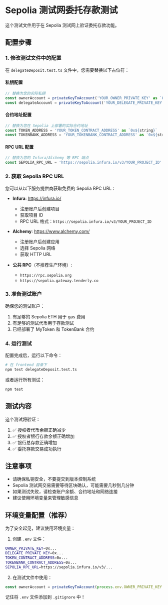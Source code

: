 # Sepolia 测试网委托存款测试

这个测试文件用于在 Sepolia 测试网上验证委托存款功能。

## 配置步骤

### 1. 修改测试文件中的配置

在 `delegateDeposit.test.ts` 文件中，您需要替换以下占位符：

#### 私钥配置
```typescript
// 替换为您的实际私钥
const ownerAccount = privateKeyToAccount('YOUR_OWNER_PRIVATE_KEY' as `0x${string}`)
const delegateAccount = privateKeyToAccount('YOUR_DELEGATE_PRIVATE_KEY' as `0x${string}`)
```

#### 合约地址配置
```typescript
// 替换为您在 Sepolia 上部署的实际合约地址
const TOKEN_ADDRESS = 'YOUR_TOKEN_CONTRACT_ADDRESS' as `0x${string}`
const TOKENBANK_ADDRESS = 'YOUR_TOKENBANK_CONTRACT_ADDRESS' as `0x${string}`
```

#### RPC URL 配置
```typescript
// 替换为您的 Infura/Alchemy 等 RPC 端点
const SEPOLIA_RPC_URL = 'https://sepolia.infura.io/v3/YOUR_PROJECT_ID'
```

### 2. 获取 Sepolia RPC URL

您可以从以下服务提供商获取免费的 Sepolia RPC URL：

- **Infura**: https://infura.io/
  - 注册账户后创建项目
  - 获取项目 ID
  - RPC URL 格式：`https://sepolia.infura.io/v3/YOUR_PROJECT_ID`

- **Alchemy**: https://www.alchemy.com/
  - 注册账户后创建应用
  - 选择 Sepolia 网络
  - 获取 HTTP URL

- **公共 RPC**（不推荐生产环境）:
  - `https://rpc.sepolia.org`
  - `https://sepolia.gateway.tenderly.co`

### 3. 准备测试账户

确保您的测试账户：
1. 有足够的 Sepolia ETH 用于 gas 费用
2. 有足够的测试代币用于存款测试
3. 已经部署了 MyToken 和 TokenBank 合约

### 4. 运行测试

配置完成后，运行以下命令：

```bash
# 在 frontend 目录下
npm test delegateDeposit.test.ts
```

或者运行所有测试：

```bash
npm test
```

## 测试内容

这个测试将验证：

1. ✅ 授权者代币余额正确减少
2. ✅ 授权者银行存款余额正确增加
3. ✅ 银行总存款正确增加
4. ✅ 委托存款交易成功执行

## 注意事项

- 请确保私钥安全，不要提交到版本控制系统
- Sepolia 测试网交易需要等待区块确认，可能需要几秒到几分钟
- 如果测试失败，请检查账户余额、合约地址和网络连接
- 建议使用环境变量来管理敏感信息

## 环境变量配置（推荐）

为了安全起见，建议使用环境变量：

1. 创建 `.env` 文件：
```bash
OWNER_PRIVATE_KEY=0x...
DELEGATE_PRIVATE_KEY=0x...
TOKEN_CONTRACT_ADDRESS=0x...
TOKENBANK_CONTRACT_ADDRESS=0x...
SEPOLIA_RPC_URL=https://sepolia.infura.io/v3/...
```

2. 在测试文件中使用：
```typescript
const ownerAccount = privateKeyToAccount(process.env.OWNER_PRIVATE_KEY as `0x${string}`)
```

记住将 `.env` 文件添加到 `.gitignore` 中！